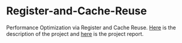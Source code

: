# Register-and-Cache-Reuse

Performance Optimization via Register and Cache Reuse. [Here](https://github.com/mahbod-art/Register-and-Cache-Reuse/blob/main/Project%201.pdf) is the description of the project and [here](https://github.com/mahbod-art/Register-and-Cache-Reuse/blob/main/report.pdf) is the project report.


